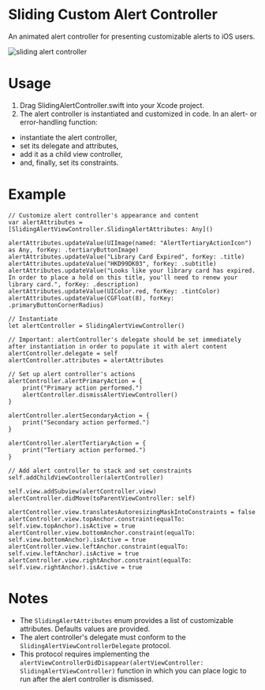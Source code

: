 # Sliding Custom Alert Controller
An animated alert controller for presenting customizable alerts to iOS users.

![sliding alert controller](https://user-images.githubusercontent.com/38790651/43541966-57ef2b72-9591-11e8-8632-57cd0923bfd8.gif)

# Usage
1. Drag SlidingAlertController.swift into your Xcode project.
2. The alert controller is instantiated and customized in code. In an alert- or error-handling function:
  * instantiate the alert controller,
  * set its delegate and attributes,
  * add it as a child view controller,
  * and, finally, set its constraints.

# Example
```
// Customize alert controller's appearance and content
var alertAttributes = [SlidingAlertViewController.SlidingAlertAttributes: Any]()

alertAttributes.updateValue(UIImage(named: "AlertTertiaryActionIcon") as Any, forKey: .tertiaryButtonImage)
alertAttributes.updateValue("Library Card Expired", forKey: .title)
alertAttributes.updateValue("HKD99DK03", forKey: .subtitle)
alertAttributes.updateValue("Looks like your library card has expired. In order to place a hold on this title, you'll need to renew your library card.", forKey: .description)
alertAttributes.updateValue(UIColor.red, forKey: .tintColor)
alertAttributes.updateValue(CGFloat(8), forKey: .primaryButtonCornerRadius)

// Instantiate
let alertController = SlidingAlertViewController()

// Important: alertController's delegate should be set immediately after instantiation in order to populate it with alert content
alertController.delegate = self
alertController.attributes = alertAttributes

// Set up alert controller's actions
alertController.alertPrimaryAction = {
    print("Primary action performed.")
    alertController.dismissAlertViewController()
}

alertController.alertSecondaryAction = {
    print("Secondary action performed.")
}

alertController.alertTertiaryAction = {
    print("Tertiary action performed.")
}

// Add alert controller to stack and set constraints
self.addChildViewController(alertController)

self.view.addSubview(alertController.view)
alertController.didMove(toParentViewController: self)

alertController.view.translatesAutoresizingMaskIntoConstraints = false
alertController.view.topAnchor.constraint(equalTo: self.view.topAnchor).isActive = true
alertController.view.bottomAnchor.constraint(equalTo: self.view.bottomAnchor).isActive = true
alertController.view.leftAnchor.constraint(equalTo: self.view.leftAnchor).isActive = true
alertController.view.rightAnchor.constraint(equalTo: self.view.rightAnchor).isActive = true
```

# Notes
* The `SlidingAlertAttributes` enum provides a list of customizable attributes. Defaults values are provided.
* The alert controller's delegate must conform to the `SlidingAlertViewControllerDelegate` protocol.
* This protocol requires implementing the `alertViewControllerDidDisappear(alertViewController: SlidingAlertViewController)` function in which you can place logic to run after the alert controller is dismissed.
